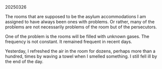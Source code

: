 20250326

The rooms that are supposed to be the asylum accommodations I am assigned to have always been ones with problems. Or rather, many of the problems are not necessarily problems of the room but of the persecutors.

One of the problem is the rooms will be filled with unknown gases. The frequency is not constant. It remained frequent in recent days.

Yesterday, I refreshed the air in the room for dozens, perhaps more than a hundred, times by waving a towel when I smelled something. I still fell ill by the end of the day.
